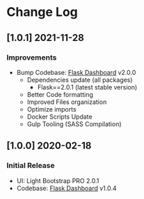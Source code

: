 # Change Log

## [1.0.1] 2021-11-28
### Improvements

- Bump Codebase: [Flask Dashboard](https://github.com/app-generator/boilerplate-code-flask-dashboard) v2.0.0
  - Dependencies update (all packages) 
    - Flask==2.0.1 (latest stable version)
  - Better Code formatting
  - Improved Files organization
  - Optimize imports
  - Docker Scripts Update
  - Gulp Tooling  (SASS Compilation)

## [1.0.0] 2020-02-18
### Initial Release

- UI: Light Bootstrap PRO 2.0.1
- Codebase: [Flask Dashboard](https://github.com/app-generator/boilerplate-code-flask-dashboard) v1.0.4
